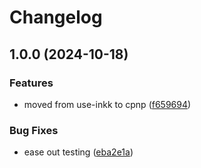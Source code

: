 # Changelog

## 1.0.0 (2024-10-18)


### Features

* moved from use-inkk to cpnp ([f659694](https://github.com/lagz0ne/cpnp/commit/f65969466899b83347a1d5a0ced3d1e483acdb6a))


### Bug Fixes

* ease out testing ([eba2e1a](https://github.com/lagz0ne/cpnp/commit/eba2e1ac801c1f4572b03bd300d63353c9c19650))
